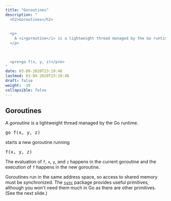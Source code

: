 ```yaml
---
title: "Goroutines"
description: "
  <h2>Goroutines</h2>
  
  
  <p>
    A <i>goroutine</i> is a lightweight thread managed by the Go runtime.
  </p>
  

  
  <pre>go f(x, y, z)</pre>
"
date: 03-09-2020T23:19:48
lastmod: 03-09-2020T23:19:48
draft: false
weight: -10
collapsible: false
---
```


  <h2>Goroutines</h2>
  
  
  <p>
    A <i>goroutine</i> is a lightweight thread managed by the Go runtime.
  </p>
  

  
  <pre>go f(x, y, z)</pre>
  

  
  <p>
    starts a new goroutine running
  </p>
  

  
  <pre>f(x, y, z)</pre>
  

  
  <p>
    The evaluation of <code>f</code>, <code>x</code>, <code>y</code>, and <code>z</code> happens in the current goroutine and the execution of <code>f</code> happens in the new goroutine.
  </p>
  

  
  <p>
    Goroutines run in the same address space, so access to shared memory must be synchronized. The <a href="https://golang.org/pkg/sync/" target="_blank"><code>sync</code></a> package provides useful primitives, although you won't need them much in Go as there are other primitives. (See the next slide.)
  </p>
  

	
		
	


                                                